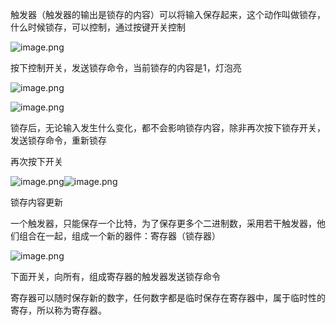 触发器（触发器的输出是锁存的内容）可以将输入保存起来，这个动作叫做锁存，什么时候锁存，可以控制，通过按键开关控制

![image.png](https://cdn.nlark.com/yuque/0/2021/png/288075/1616308430398-0e936ae1-4d8d-4ae0-b335-15e1b491a30c.png)

按下控制开关，发送锁存命令，当前锁存的内容是1，灯泡亮

![image.png](https://cdn.nlark.com/yuque/0/2021/png/288075/1616308614232-0318afbe-020a-4900-aaf3-7dc099c09ec0.png)

![image.png](https://cdn.nlark.com/yuque/0/2021/png/288075/1616308721843-57e16729-ca32-4d62-b1af-66b060b72838.png)

锁存后，无论输入发生什么变化，都不会影响锁存内容，除非再次按下锁存开关，发送锁存命令，重新锁存



再次按下开关

![image.png](https://cdn.nlark.com/yuque/0/2021/png/288075/1616308775950-e095bbf7-664e-4e49-99de-132d840afd26.png)![image.png](https://cdn.nlark.com/yuque/0/2021/png/288075/1616308785672-dd2a2a5e-e5c7-489b-9437-b0fc5efac18f.png)

锁存内容更新





一个触发器，只能保存一个比特，为了保存更多个二进制数，采用若干触发器，他们组合在一起，组成一个新的器件：寄存器（锁存器）

![image.png](https://cdn.nlark.com/yuque/0/2021/png/288075/1616308928495-bf784008-f5a4-4019-bfb0-44bda22d7a66.png)

下面开关，向所有，组成寄存器的触发器发送锁存命令

寄存器可以随时保存新的数字，任何数字都是临时保存在寄存器中，属于临时性的寄存，所以称为寄存器。